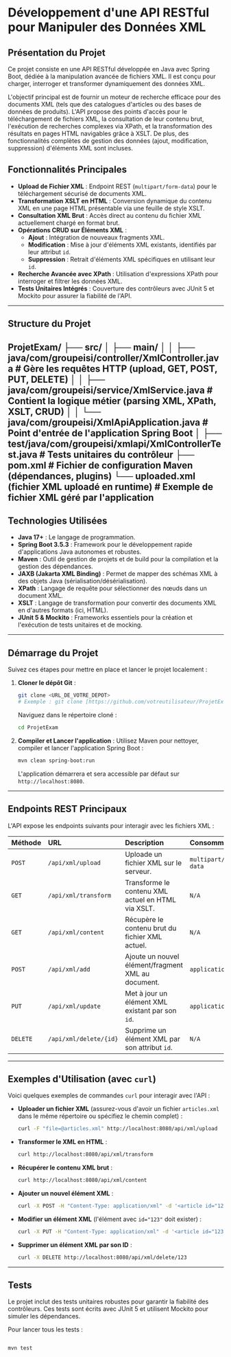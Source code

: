 ﻿# Développement d'une API RESTful pour Manipuler des Données XML

## Présentation du Projet

Ce projet consiste en une API RESTful développée en Java avec Spring Boot, dédiée à la manipulation avancée de fichiers XML. Il est conçu pour charger, interroger et transformer dynamiquement des données XML.

L'objectif principal est de fournir un moteur de recherche efficace pour des documents XML (tels que des catalogues d'articles ou des bases de données de produits). L'API propose des points d'accès pour le téléchargement de fichiers XML, la consultation de leur contenu brut, l'exécution de recherches complexes via XPath, et la transformation des résultats en pages HTML navigables grâce à XSLT. De plus, des fonctionnalités complètes de gestion des données (ajout, modification, suppression) d'éléments XML sont incluses.

## Fonctionnalités Principales

* **Upload de Fichier XML** : Endpoint REST (`multipart/form-data`) pour le téléchargement sécurisé de documents XML.
* **Transformation XSLT en HTML** : Conversion dynamique du contenu XML en une page HTML présentable via une feuille de style XSLT.
* **Consultation XML Brut** : Accès direct au contenu du fichier XML actuellement chargé en format brut.
* **Opérations CRUD sur Éléments XML** :
    * **Ajout** : Intégration de nouveaux fragments XML.
    * **Modification** : Mise à jour d'éléments XML existants, identifiés par leur attribut `id`.
    * **Suppression** : Retrait d'éléments XML spécifiques en utilisant leur `id`.
* **Recherche Avancée avec XPath** : Utilisation d'expressions XPath pour interroger et filtrer les données XML.
* **Tests Unitaires Intégrés** : Couverture des contrôleurs avec JUnit 5 et Mockito pour assurer la fiabilité de l'API.

---

## Structure du Projet
ProjetExam/
├── src/
│    ├── main/
│    │    ├── java/com/groupeisi/controller/XmlController.java    # Gère les requêtes HTTP (upload, GET, POST, PUT, DELETE)
│    │    ├── java/com/groupeisi/service/XmlService.java          # Contient la logique métier (parsing XML, XPath, XSLT, CRUD)
│    │    └── java/com/groupeisi/XmlApiApplication.java           # Point d'entrée de l'application Spring Boot
│    ├── test/java/com/groupeisi/xmlapi/XmlControllerTest.java   # Tests unitaires du contrôleur
├── pom.xml                                                     # Fichier de configuration Maven (dépendances, plugins)
└── uploaded.xml  (fichier XML uploadé en runtime)              # Exemple de fichier XML géré par l'application
---

## Technologies Utilisées

* **Java 17+** : Le langage de programmation.
* **Spring Boot 3.5.3** : Framework pour le développement rapide d'applications Java autonomes et robustes.
* **Maven** : Outil de gestion de projets et de build pour la compilation et la gestion des dépendances.
* **JAXB (Jakarta XML Binding)** : Permet de mapper des schémas XML à des objets Java (sérialisation/désérialisation).
* **XPath** : Langage de requête pour sélectionner des nœuds dans un document XML.
* **XSLT** : Langage de transformation pour convertir des documents XML en d'autres formats (ici, HTML).
* **JUnit 5 & Mockito** : Frameworks essentiels pour la création et l'exécution de tests unitaires et de mocking.

---

## Démarrage du Projet

Suivez ces étapes pour mettre en place et lancer le projet localement :

1.  **Cloner le dépôt Git** :
    ```bash
    git clone <URL_DE_VOTRE_DEPOT>
    # Exemple : git clone [https://github.com/votreutilisateur/ProjetExam.git](https://github.com/votreutilisateur/ProjetExam.git)
    ```
    Naviguez dans le répertoire cloné :
    ```bash
    cd ProjetExam
    ```

2.  **Compiler et Lancer l'application** :
    Utilisez Maven pour nettoyer, compiler et lancer l'application Spring Boot :
    ```bash
    mvn clean spring-boot:run
    ```
    L'application démarrera et sera accessible par défaut sur `http://localhost:8080`.

---

## Endpoints REST Principaux

L'API expose les endpoints suivants pour interagir avec les fichiers XML :

| Méthode | URL                   | Description                                          | Consomme             | Produit                 |
| :------ | :-------------------- | :--------------------------------------------------- | :------------------- | :---------------------- |
| `POST`  | `/api/xml/upload`     | Uploade un fichier XML sur le serveur.               | `multipart/form-data`| `Texte` (confirmation)  |
| `GET`   | `/api/xml/transform`  | Transforme le contenu XML actuel en HTML via XSLT.   | `N/A`                | `HTML`                  |
| `GET`   | `/api/xml/content`    | Récupère le contenu brut du fichier XML actuel.      | `N/A`                | `XML`                   |
| `POST`  | `/api/xml/add`        | Ajoute un nouvel élément/fragment XML au document.   | `application/xml`    | `Texte` (confirmation)  |
| `PUT`   | `/api/xml/update`     | Met à jour un élément XML existant par son `id`.     | `application/xml`    | `Texte` (confirmation)  |
| `DELETE`| `/api/xml/delete/{id}`| Supprime un élément XML par son attribut `id`.       | `N/A`                | `Texte` (confirmation)  |

---

## Exemples d'Utilisation (avec `curl`)

Voici quelques exemples de commandes `curl` pour interagir avec l'API :

* **Uploader un fichier XML** (assurez-vous d'avoir un fichier `articles.xml` dans le même répertoire ou spécifiez le chemin complet) :
    ```bash
    curl -F "file=@articles.xml" http://localhost:8080/api/xml/upload
    ```

* **Transformer le XML en HTML** :
    ```bash
    curl http://localhost:8080/api/xml/transform
    ```

* **Récupérer le contenu XML brut** :
    ```bash
    curl http://localhost:8080/api/xml/content
    ```

* **Ajouter un nouvel élément XML** :
    ```bash
    curl -X POST -H "Content-Type: application/xml" -d '<article id="123"><titre>Nouvel article</titre><auteur>Amy Dio</auteur><date>2023-10-26</date></article>' http://localhost:8080/api/xml/add
    ```

* **Modifier un élément XML** (l'élément avec `id="123"` doit exister) :
    ```bash
    curl -X PUT -H "Content-Type: application/xml" -d '<article id="123"><titre>Article Modifié</titre><auteur>Amy Dio</auteur><date>2024-07-29</date></article>' http://localhost:8080/api/xml/update
    ```

* **Supprimer un élément XML par son ID** :
    ```bash
    curl -X DELETE http://localhost:8080/api/xml/delete/123
    ```

---

## Tests

Le projet inclut des tests unitaires robustes pour garantir la fiabilité des contrôleurs. Ces tests sont écrits avec JUnit 5 et utilisent Mockito pour simuler les dépendances.

Pour lancer tous les tests :
```bash

mvn test
